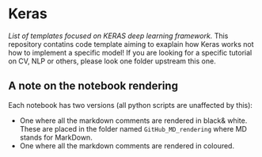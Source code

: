 # Keras
*List of templates focused on KERAS deep learning framework.* This repository contatins code template aiming to exaplain how Keras works not how to implement a specific model! If you are looking for a specific tutorial on CV, NLP or others, please look one folder upstream this one.

## A note on the notebook rendering
Each notebook has two versions (all python scripts are unaffected by this):
- One where all the markdown comments are rendered in black& white. These are placed in the folder named `GitHub_MD_rendering` where MD stands for MarkDown.
- One where all the markdown comments are rendered in coloured.